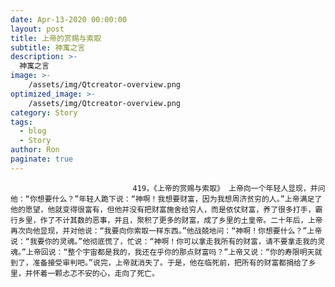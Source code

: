 ```yaml
---
date: Apr-13-2020 00:00:00
layout: post
title: 上帝的赏赐与索取
subtitle: 神寓之言
description: >-
  神寓之言
image: >-
    /assets/img/Qtcreator-overview.png
optimized_image: >-
    /assets/img/Qtcreator-overview.png
category: Story
tags:
  - blog
  - Story
author: Ron
paginate: true
---
```


							　　419，《上帝的赏赐与索取》 上帝向一个年轻人显现，并问他：“你想要什么？”年轻人跪下说：“神啊！我想要财富，因为我想周济贫穷的人。”上帝满足了他的愿望，他就变得很富有，但他并没有把财富施舍给穷人，而是依仗财富，养了很多打手，霸行乡里，作了不计其数的恶事，并且，聚积了更多的财富，成了乡里的土皇帝。二十年后，上帝再次向他显现，并对他说：“我要向你索取一样东西。”他战兢地问：“神啊！你想要什么？”上帝说：“我要你的灵魂。”他彻底慌了，忙说：“神啊！你可以拿走我所有的财富，请不要拿走我的灵魂。”上帝回说：“整个宇宙都是我的，我还在乎你的那点财富吗？”上帝又说：“你的寿限明天就到了，准备接受审判吧。”说完，上帝就消失了。于是，他在临死前，把所有的财富都捐给了乡里，并怀着一颗忐忑不安的心，走向了死亡。
							
							
						